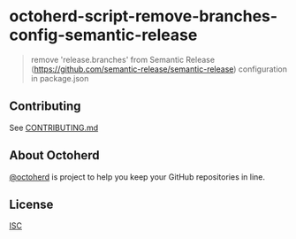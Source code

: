 # octoherd-script-remove-branches-config-semantic-release

> remove 'release.branches' from Semantic Release (https://github.com/semantic-release/semantic-release) configuration in package.json

## Contributing

See [CONTRIBUTING.md](CONTRIBUTING.md)

## About Octoherd

[@octoherd](https://github.com/octoherd/) is project to help you keep your GitHub repositories in line.

## License

[ISC](LICENSE.md)
